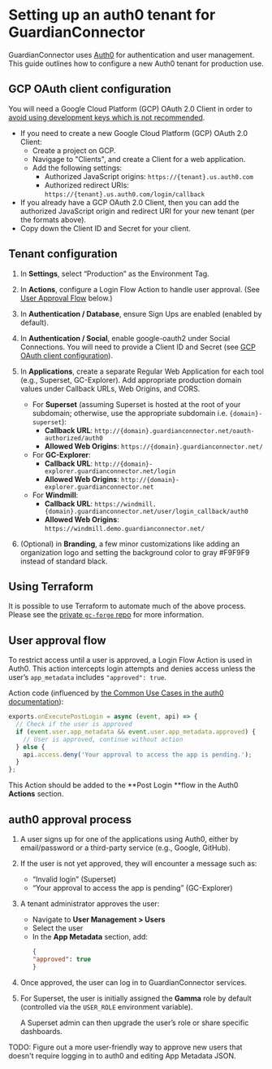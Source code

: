 # Setting up an auth0 tenant for GuardianConnector

GuardianConnector uses [Auth0](https://auth0.com/) for authentication and user management. This guide outlines how to configure a new Auth0 tenant for production use.

## GCP OAuth client configuration

You will need a Google Cloud Platform (GCP) OAuth 2.0 Client in order to [avoid using development keys which is not recommended](https://community.auth0.com/t/confusing-dev-keys-error-message-when-using-production-keys/74273).

*  If you need to create a new Google Cloud Platform (GCP) OAuth 2.0 Client:
   * Create a project on GCP.
   * Navigage to "Clients", and create a Client for a web application.
   * Add the following settings:
     * Authorized JavaScript origins:
`https://{tenant}.us.auth0.com`
     * Authorized redirect URIs:
`https://{tenant}.us.auth0.com/login/callback`
 * If you already have a GCP OAuth 2.0 Client, then you can add the authorized JavaScript origin and redirect URI for your new tenant (per the formats above).
 * Copy down the Client ID and Secret for your client.

## Tenant configuration

1. In **Settings**, select “Production” as the Environment Tag.
2. In **Actions**, configure a Login Flow Action to handle user approval. (See [ User Approval Flow](#user-approval-flow) below.)
4. In **Authentication / Database**, ensure Sign Ups are enabled (enabled by default).
5. In **Authentication / Social**, enable google-oauth2 under Social Connections. You will need to provide a Client ID and Secret (see [GCP OAuth client configuration](#gcp-oauth-client-configuration)).

1.  In **Applications**, create a separate Regular Web Application for each tool (e.g., Superset, GC-Explorer). Add appropriate production domain values under Callback URLs, Web Origins, and CORS.
    * For **Superset** (assuming Superset is hosted at the root of your subdomain; otherwise, use the appropriate subdomain i.e. `{domain}-superset`):
      * **Callback URL**: `http://{domain}.guardianconnector.net/oauth-authorized/auth0`
      * **Allowed Web Origins**: `https://{domain}.guardianconnector.net/`
    * For **GC-Explorer**:
      * **Callback URL**: `http://{domain}-explorer.guardianconnector.net/login`
      * **Allowed Web Origins**: `http://{domain}-explorer.guardianconnector.net`
    * For **Windmill**:
      * **Callback URL**: `https://windmill.{domain}.guardianconnector.net/user/login_callback/auth0`
      * **Allowed Web Origins**: `https://windmill.demo.guardianconnector.net/`
2.  (Optional) in **Branding**, a few minor customizations like adding an organization logo and setting the background color to gray #F9F9F9 instead of standard black.

## Using Terraform

It is possible to use Terraform to automate much of the above process. Please see the [private `gc-forge` repo](https://github.com/ConservationMetrics/gc-forge/blob/main/terraform/modules/auth0-client/README.md) for more information.

## User approval flow

To restrict access until a user is approved, a Login Flow Action is used in Auth0. This action intercepts login attempts and denies access unless the user’s `app_metadata` includes `"approved": true`.


Action code (influenced by [the Common Use Cases in the auth0 documentation](https://auth0.com/docs/customize/actions/flows-and-triggers/login-flow#common-use-cases)):

```jsx
exports.onExecutePostLogin = async (event, api) => {
  // Check if the user is approved
  if (event.user.app_metadata && event.user.app_metadata.approved) {
    // User is approved, continue without action
  } else {
    api.access.deny('Your approval to access the app is pending.');
  }
};
```

This Action should be added to the **Post Login **flow in the Auth0 **Actions** section.

## auth0 approval process

1. A user signs up for one of the applications using Auth0, either by email/password or a third-party service (e.g., Google, GitHub).
2. If the user is not yet approved, they will encounter a message such as:
   * “Invalid login” (Superset)
   * “Your approval to access the app is pending” (GC-Explorer)
3. A tenant administrator approves the user:
   * Navigate to **User Management > Users**
   * Select the user
   * In the **App Metadata** section, add:
     ```json
     {
     "approved": true
     }
     ```
4. Once approved, the user can log in to GuardianConnector services.
5. For Superset, the user is initially assigned the **Gamma** role by default (controlled via the `USER_ROLE` environment variable).

    A Superset admin can then upgrade the user’s role or share specific dashboards.

TODO: Figure out a more user-friendly way to approve new users that doesn't require logging in to auth0 and editing App Metadata JSON.